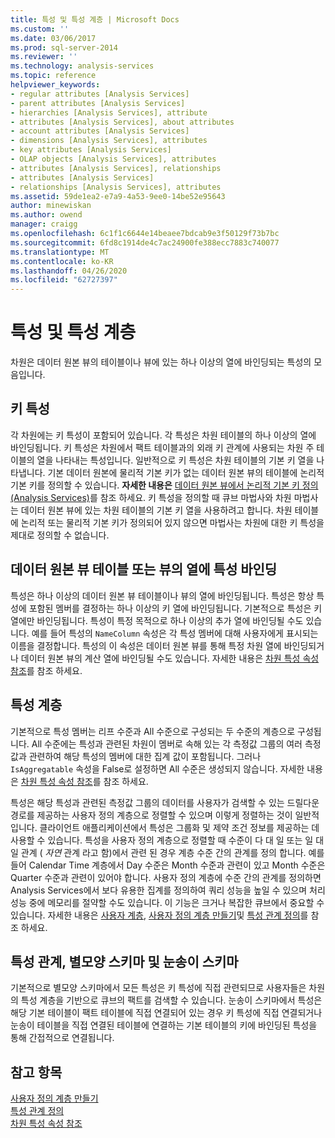 ```yaml
---
title: 특성 및 특성 계층 | Microsoft Docs
ms.custom: ''
ms.date: 03/06/2017
ms.prod: sql-server-2014
ms.reviewer: ''
ms.technology: analysis-services
ms.topic: reference
helpviewer_keywords:
- regular attributes [Analysis Services]
- parent attributes [Analysis Services]
- hierarchies [Analysis Services], attribute
- attributes [Analysis Services], about attributes
- account attributes [Analysis Services]
- dimensions [Analysis Services], attributes
- key attributes [Analysis Services]
- OLAP objects [Analysis Services], attributes
- attributes [Analysis Services], relationships
- attributes [Analysis Services]
- relationships [Analysis Services], attributes
ms.assetid: 59de1ea2-e7a9-4a53-9ee0-14be52e95643
author: minewiskan
ms.author: owend
manager: craigg
ms.openlocfilehash: 6c1f1c6644e14beaee7bdcab9e3f50129f73b7bc
ms.sourcegitcommit: 6fd8c1914de4c7ac24900fe388ecc7883c740077
ms.translationtype: MT
ms.contentlocale: ko-KR
ms.lasthandoff: 04/26/2020
ms.locfileid: "62727397"
---
```

# <a name="attributes-and-attribute-hierarchies"></a>특성 및 특성 계층
  차원은 데이터 원본 뷰의 테이블이나 뷰에 있는 하나 이상의 열에 바인딩되는 특성의 모음입니다.  
  
## <a name="key-attribute"></a>키 특성  
 각 차원에는 키 특성이 포함되어 있습니다. 각 특성은 차원 테이블의 하나 이상의 열에 바인딩됩니다. 키 특성은 차원에서 팩트 테이블과의 외래 키 관계에 사용되는 차원 주 테이블의 열을 나타내는 특성입니다. 일반적으로 키 특성은 차원 테이블의 기본 키 열을 나타냅니다. 기본 데이터 원본에 물리적 기본 키가 없는 데이터 원본 뷰의 테이블에 논리적 기본 키를 정의할 수 있습니다. **자세한 내용은** [데이터 원본 뷰에서 논리적 기본 키 정의 &#40;Analysis Services&#41;](../multidimensional-models/define-logical-primary-keys-in-a-data-source-view-analysis-services.md)를 참조 하세요. 키 특성을 정의할 때 큐브 마법사와 차원 마법사는 데이터 원본 뷰에 있는 차원 테이블의 기본 키 열을 사용하려고 합니다. 차원 테이블에 논리적 또는 물리적 기본 키가 정의되어 있지 않으면 마법사는 차원에 대한 키 특성을 제대로 정의할 수 없습니다.  
  
## <a name="binding-an-attribute-to-columns-in-data-source-view-tables-or-views"></a>데이터 원본 뷰 테이블 또는 뷰의 열에 특성 바인딩  
 특성은 하나 이상의 데이터 원본 뷰 테이블이나 뷰의 열에 바인딩됩니다. 특성은 항상 특성에 포함된 멤버를 결정하는 하나 이상의 키 열에 바인딩됩니다. 기본적으로 특성은 키 열에만 바인딩됩니다. 특성이 특정 목적으로 하나 이상의 추가 열에 바인딩될 수도 있습니다. 예를 들어 특성의 `NameColumn` 속성은 각 특성 멤버에 대해 사용자에게 표시되는 이름을 결정합니다. 특성의 이 속성은 데이터 원본 뷰를 통해 특정 차원 열에 바인딩되거나 데이터 원본 뷰의 계산 열에 바인딩될 수도 있습니다. 자세한 내용은 [차원 특성 속성 참조](../multidimensional-models/dimension-attribute-properties-reference.md)를 참조 하세요.  
  
## <a name="attribute-hierarchies"></a>특성 계층  
 기본적으로 특성 멤버는 리프 수준과 All 수준으로 구성되는 두 수준의 계층으로 구성됩니다. All 수준에는 특성과 관련된 차원이 멤버로 속해 있는 각 측정값 그룹의 여러 측정값과 관련하여 해당 특성의 멤버에 대한 집계 값이 포함됩니다. 그러나 `IsAggregatable` 속성을 False로 설정하면 All 수준은 생성되지 않습니다. 자세한 내용은 [차원 특성 속성 참조](../multidimensional-models/dimension-attribute-properties-reference.md)를 참조 하세요.  
  
 특성은 해당 특성과 관련된 측정값 그룹의 데이터를 사용자가 검색할 수 있는 드릴다운 경로를 제공하는 사용자 정의 계층으로 정렬할 수 있으며 이렇게 정렬하는 것이 일반적입니다. 클라이언트 애플리케이션에서 특성은 그룹화 및 제약 조건 정보를 제공하는 데 사용할 수 있습니다. 특성을 사용자 정의 계층으로 정렬할 때 수준이 다 대 일 또는 일 대 일 관계 ( *자연* 관계 라고 함)에서 관련 된 경우 계층 수준 간의 관계를 정의 합니다. 예를 들어 Calendar Time 계층에서 Day 수준은 Month 수준과 관련이 있고 Month 수준은 Quarter 수준과 관련이 있어야 합니다. 사용자 정의 계층에 수준 간의 관계를 정의하면 Analysis Services에서 보다 유용한 집계를 정의하여 쿼리 성능을 높일 수 있으며 처리 성능 중에 메모리를 절약할 수도 있습니다. 이 기능은 크거나 복잡한 큐브에서 중요할 수 있습니다. 자세한 내용은 [사용자 계층](user-hierarchies.md), [사용자 정의 계층 만들기](../multidimensional-models/user-defined-hierarchies-create.md)및 [특성 관계 정의](../multidimensional-models/attribute-relationships-define.md)를 참조 하세요.  
  
## <a name="attribute-relationships-star-schemas-and-snowflake-schemas"></a>특성 관계, 별모양 스키마 및 눈송이 스키마  
 기본적으로 별모양 스키마에서 모든 특성은 키 특성에 직접 관련되므로 사용자들은 차원의 특성 계층을 기반으로 큐브의 팩트를 검색할 수 있습니다. 눈송이 스키마에서 특성은 해당 기본 테이블이 팩트 테이블에 직접 연결되어 있는 경우 키 특성에 직접 연결되거나 눈송이 테이블을 직접 연결된 테이블에 연결하는 기본 테이블의 키에 바인딩된 특성을 통해 간접적으로 연결됩니다.  
  
## <a name="see-also"></a>참고 항목  
 [사용자 정의 계층 만들기](../multidimensional-models/user-defined-hierarchies-create.md)   
 [특성 관계 정의](../multidimensional-models/attribute-relationships-define.md)   
 [차원 특성 속성 참조](../multidimensional-models/dimension-attribute-properties-reference.md)  
  
  
